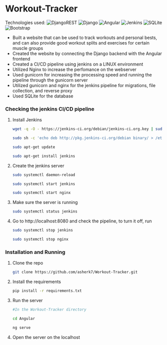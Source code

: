 # Workout-Tracker
Technologies used: ![DjangoREST](https://img.shields.io/badge/DJANGO-REST-ff1709?style=for-the-badge&logo=django&logoColor=white&color=ff1709&labelColor=gray) ![Django](https://img.shields.io/badge/django-%23092E20.svg?style=for-the-badge&logo=django&logoColor=white) ![Angular](https://img.shields.io/badge/angular-%23DD0031.svg?style=for-the-badge&logo=angular&logoColor=white) ![Jenkins](https://img.shields.io/badge/jenkins-%232C5263.svg?style=for-the-badge&logo=jenkins&logoColor=white) ![SQLite](https://img.shields.io/badge/sqlite-%2307405e.svg?style=for-the-badge&logo=sqlite&logoColor=white) ![Bootstrap](https://img.shields.io/badge/bootstrap-%23563D7C.svg?style=for-the-badge&logo=bootstrap&logoColor=white)  
* Built a website that can be used to track workouts and personal bests, and can also provide good workout splits and exercises for certain muscle groups  
* Created the website by connecting the Django backend with the Angular frontend  
* Created a CI/CD pipeline using jenkins on a LINUX environment  
* Utilized Nginx to increase the perfomance on the webserver  
* Used gunicorn for increasing the processing speed and running the pipeline through the gunicorn server
* Utilized gunicorn and nginx for the jenkins pipeline for migrations, file collection, and reverse proxy
* Used SQLite for the database  

### Checking the jenkins CI/CD pipeline

1. Install Jenkins
    ```sh
    wget -q -O - https://jenkins-ci.org/debian/jenkins-ci.org.key | sudo apt-key add -

    sudo sh -c 'echo deb http://pkg.jenkins-ci.org/debian binary/ > /etc/apt/sources.list.d/jenkins.list'

    sudo apt-get update

    sudo apt-get install jenkins
    ```
2. Create the jenkins server
    ```sh
    sudo systemctl daemon-reload

    sudo systemctl start jenkins

    sudo systemctl start nginx
    ```
3. Make sure the server is running
    ```sh
    sudo systemctl status jenkins
    ```
4. Go to http://localhost:8080 and check the pipeline, to turn it off, run
    ```sh
    sudo systemctl stop jenkins

    sudo systemctl stop nginx
    ```

### Installation and Running
 
1. Clone the repo
   ```sh
   git clone https://github.com/asherk7/Workout-Tracker.git
   ```
2. Install the requirements
    ```sh
    pip install -r requirements.txt
    ```
3. Run the server
   ```sh
   #In the Workout-Tracker directory

   cd Angular

   ng serve 
   ```
4. Open the server on the localhost
